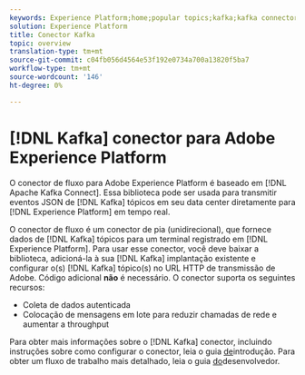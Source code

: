 ```yaml
---
keywords: Experience Platform;home;popular topics;kafka;kafka connector;Kafka;
solution: Experience Platform
title: Conector Kafka
topic: overview
translation-type: tm+mt
source-git-commit: c04fb056d4564e53f192e0734a700a13820f5ba7
workflow-type: tm+mt
source-wordcount: '146'
ht-degree: 0%

---
```



# [!DNL Kafka] conector para Adobe Experience Platform

O conector de fluxo para Adobe Experience Platform é baseado em [!DNL Apache Kafka Connect]. Essa biblioteca pode ser usada para transmitir eventos JSON de [!DNL Kafka] tópicos em seu data center diretamente para [!DNL Experience Platform] em tempo real.

O conector de fluxo é um conector de pia (unidirecional), que fornece dados de [!DNL Kafka] tópicos para um terminal registrado em [!DNL Experience Platform]. Para usar esse conector, você deve baixar a biblioteca, adicioná-la à sua [!DNL Kafka] implantação existente e configurar o(s) [!DNL Kafka] tópico(s) no URL HTTP de transmissão de Adobe. Código adicional **não** é necessário. O conector suporta os seguintes recursos:

- Coleta de dados autenticada
- Colocação de mensagens em lote para reduzir chamadas de rede e aumentar a throughput

Para obter mais informações sobre o [!DNL Kafka] conector, incluindo instruções sobre como configurar o conector, leia o guia [de](https://github.com/adobe/experience-platform-streaming-connect)introdução. Para obter um fluxo de trabalho mais detalhado, leia o guia [do](https://github.com/adobe/experience-platform-streaming-connect/blob/master/DEVELOPER_GUIDE.md)desenvolvedor.